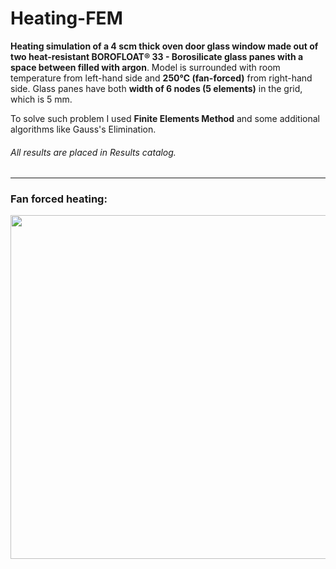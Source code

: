 # Heating-FEM

**Heating simulation of a 4 scm thick oven door glass window made out of two heat-resistant BOROFLOAT® 33 - Borosilicate glass panes with a space between filled with argon**. Model is surrounded with room temperature from left-hand side and **250℃ (fan-forced)** from right-hand side. Glass panes have both **width of 6 nodes (5 elements)** in the grid, which is 5 mm.

To solve such problem I used **Finite Elements Method** and some additional algorithms like Gauss's Elimination.

###### All results are placed in _Results_ catalog.
---
### Fan forced heating:

<p align="center">
    <img src="https://raw.githubusercontent.com/maikelSoFly/Heating-FEM/master/Results/borofloat_simulations/fan_forced/borofloat_animation_600sec.gif" width="550"/>
</p>
